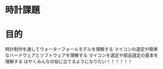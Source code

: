 # 時計課題
# 目的
時計制作を通してウォーターフォールモデルを理解する
マイコンの選定や簡単なハードウェアとソフトウェアを理解する
マイコンを選定や部品選定の基本を理解する
はやくみんなの役に立てるようになりたい！！！！！！